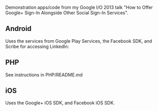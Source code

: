 Demonstration apps/code from my Google I/O 2013 talk "How to Offer Google+ Sign-In Alongside Other Social Sign-In Services".

Android
----------------
Uses the services from Google Play Services, the Facebook SDK, and Scribe for accessing LinkedIn: 

PHP
----------------
See instructions in PHP/README.md

iOS
----------------
Uses the Google+ iOS SDK, and Facebook iOS SDK. 